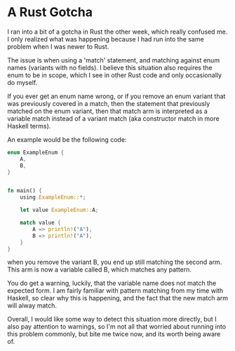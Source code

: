 # A Rust Gotcha
I ran into a bit of a gotcha in Rust the other week, which really confused me.  
I only realized what was happening because I had run into the same problem when I was newer to Rust.

The issue is when using a 'match' statement, and matching against enum names (variants with no fields).
I believe this situation also requires the enum to be in scope, which I see in other Rust code and only
occasionally do myself.


If you ever get an enum name wrong, or if you remove an enum variant that was previously covered in a match,
then the statement that previously matched on the enum variant, then that match arm is interpreted as a
variable match instead of a variant match (aka constructor match in more Haskell terms).


An example would be the following code:
```rust
enum ExampleEnum {
    A,
    B,
}


fn main() {
    using ExampleEnum::*;

    let value ExampleEnum::A;

    match value {
        A => println!("A"),
        B => println!("A"),
    }
}
```

when you remove the variant B, you end up still matching the second arm. This arm is now a variable called B, which matches any pattern.

You do get a warning, luckily, that the variable name does not match the expected form.
I am fairly familiar with pattern matching from my time with Haskell, so clear why this is happening, and the fact that the new match arm will alway match.


Overall, I would like some way to detect this situation more directly, but I also pay attention to warnings,
so I'm not all that worried about running into this problem commonly, but bite me twice now, and its worth being aware of.











